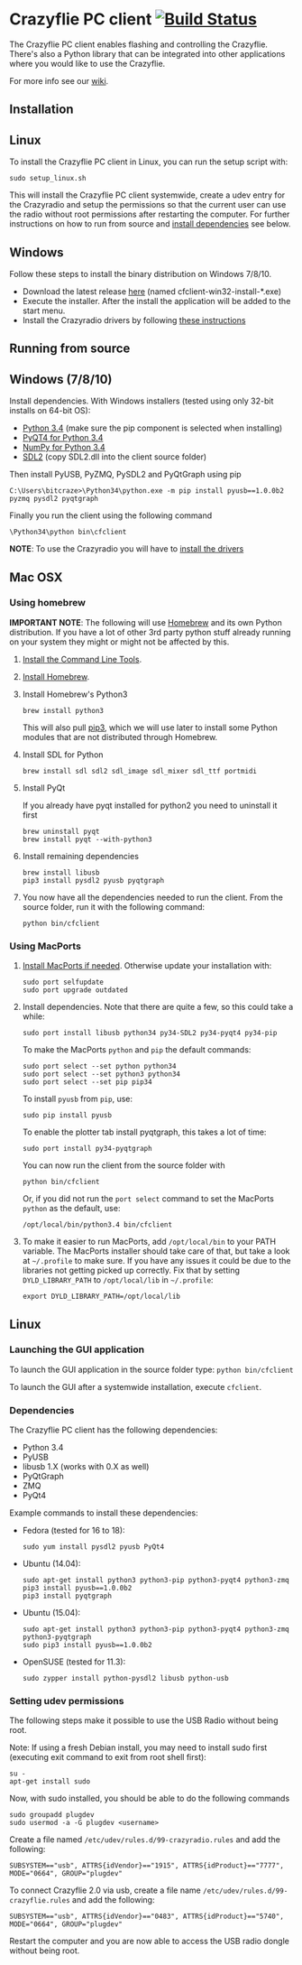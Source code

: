 # Crazyflie PC client [![Build Status](https://api.travis-ci.org/bitcraze/crazyflie-clients-python.svg)](https://travis-ci.org/bitcraze/crazyflie-clients-python)

The Crazyflie PC client enables flashing and controlling the Crazyflie.
There's also a Python library that can be integrated into other applications
where you would like to use the Crazyflie.

For more info see our [wiki](http://wiki.bitcraze.se/ "Bitcraze Wiki").

Installation
------------

## Linux

To install the Crazyflie PC client in Linux, you can run the setup script with:

```sudo setup_linux.sh```

This will install the Crazyflie PC client systemwide, create a udev entry for
the Crazyradio and setup the permissions so that the current user can use the
radio without root permissions after restarting the computer. For further
instructions on how to run from source and [install dependencies](https://github.com/SteveClement/crazyflie-clients-python#dependencies) see below.

## Windows

Follow these steps to install the binary distribution on Windows 7/8/10.
 - Download the latest release [here](https://github.com/bitcraze/crazyflie-clients-python/releases) (named cfclient-win32-install-*.exe)
 - Execute the installer. After the install the application will be added to the start menu.
 - Install the Crazyradio drivers by following [these instructions](https://wiki.bitcraze.io/doc:crazyradio:install_windows_zadig)

Running from source
-------------------

## Windows (7/8/10)

Install dependencies. With Windows installers (tested using only 32-bit installs on 64-bit OS):
 - [Python 3.4](https://www.python.org/downloads/windows/) (make sure the pip component is selected when installing)
 - [PyQT4 for Python 3.4](http://www.riverbankcomputing.com/software/pyqt/download)
 - [NumPy for Python 3.4](http://sourceforge.net/projects/numpy/files/NumPy)
 - [SDL2](https://www.libsdl.org/download-2.0.php) (copy SDL2.dll into the client source folder)

Then install PyUSB, PyZMQ, PySDL2 and PyQtGraph using pip
```
C:\Users\bitcraze>\Python34\python.exe -m pip install pyusb==1.0.0b2 pyzmq pysdl2 pyqtgraph
```

Finally you run the client using the following command
```
\Python34\python bin\cfclient
```

**NOTE**: To use the Crazyradio you will have to [install the drivers](https://wiki.bitcraze.io/doc:crazyradio:install_windows_zadig)

## Mac OSX

### Using homebrew
**IMPORTANT NOTE**: The following will use
[Homebrew](http://brew.sh/) and its own Python distribution. If
you have a lot of other 3rd party python stuff already running on your system
they might or might not be affected by this.

1. [Install the Command Line Tools](https://gist.github.com/derhuerst/1b15ff4652a867391f03#1--install-the-command-line-tools).

1. [Install Homebrew](https://gist.github.com/derhuerst/1b15ff4652a867391f03#2--install-homebrew).

1. Install Homebrew's Python3
    ```
    brew install python3
    ```

    This will also pull [pip3](https://pip.pypa.io/en/latest/), which we will use later to install some Python modules that are not distributed through Homebrew.

1. Install SDL for Python
    ```
    brew install sdl sdl2 sdl_image sdl_mixer sdl_ttf portmidi
    ```

1. Install PyQt

    If you already have pyqt installed for python2 you need to uninstall it first

    ```
    brew uninstall pyqt
    brew install pyqt --with-python3
    ```

1. Install remaining dependencies

    ```
    brew install libusb
    pip3 install pysdl2 pyusb pyqtgraph
    ```

1. You now have all the dependencies needed to run the client. From the source folder, run it with the following command:
    ```
    python bin/cfclient
    ```

### Using MacPorts
1. [Install MacPorts if needed](http://www.macports.org/install.php). Otherwise update your installation with:
    ```
    sudo port selfupdate
    sudo port upgrade outdated
    ```

1. Install dependencies. Note that there are quite a few, so this could take a while:
    ```
    sudo port install libusb python34 py34-SDL2 py34-pyqt4 py34-pip
    ```
    To make the MacPorts ```python``` and ```pip``` the default commands:
    ```
    sudo port select --set python python34
    sudo port select --set python3 python34
    sudo port select --set pip pip34
    ```
    To install ```pyusb``` from ```pip```, use:
    ```
    sudo pip install pyusb
    ```
    To enable the plotter tab install pyqtgraph, this takes a lot of time:
    ```
    sudo port install py34-pyqtgraph
    ```
    You can now run the client from the source folder with
    ```
    python bin/cfclient
    ```
    Or, if you did not run the ```port select``` command to set the MacPorts ```python``` as the default, use:
    ```
    /opt/local/bin/python3.4 bin/cfclient
    ```

1. To make it easier to run MacPorts, add ```/opt/local/bin``` to your PATH variable.
    The MacPorts installer should take care of that, but take a look at
    ```~/.profile``` to make sure. If you have any issues it could be due to the
    libraries not getting picked up correctly. Fix that by setting
    ```DYLD_LIBRARY_PATH``` to ```/opt/local/lib``` in ```~/.profile```:
    ```
    export DYLD_LIBRARY_PATH=/opt/local/lib
    ```

## Linux

### Launching the GUI application

To launch the GUI application in the source folder type:
```python bin/cfclient```

To launch the GUI after a systemwide installation, execute ```cfclient```.

### Dependencies

The Crazyflie PC client has the following dependencies:

* Python 3.4
* PyUSB
* libusb 1.X (works with 0.X as well)
* PyQtGraph
* ZMQ
* PyQt4

Example commands to install these dependencies:

* Fedora (tested for 16 to 18):

    ```sudo yum install pysdl2 pyusb PyQt4```

* Ubuntu (14.04):

    ```
    sudo apt-get install python3 python3-pip python3-pyqt4 python3-zmq
    pip3 install pyusb==1.0.0b2
    pip3 install pyqtgraph
    ```

* Ubuntu (15.04):

    ```
    sudo apt-get install python3 python3-pip python3-pyqt4 python3-zmq python3-pyqtgraph
    sudo pip3 install pyusb==1.0.0b2
    ```

* OpenSUSE (tested for 11.3):

    ```sudo zypper install python-pysdl2 libusb python-usb```

### Setting udev permissions

The following steps make it possible to use the USB Radio without being root.

Note: If using a fresh Debian install, you may need to install sudo first
(executing exit command to exit from root shell first):

```
su -
apt-get install sudo
```

Now, with sudo installed, you should be able to do the following commands

```
sudo groupadd plugdev
sudo usermod -a -G plugdev <username>
```

Create a file named ```/etc/udev/rules.d/99-crazyradio.rules``` and add the
following:
```
SUBSYSTEM=="usb", ATTRS{idVendor}=="1915", ATTRS{idProduct}=="7777", MODE="0664", GROUP="plugdev"
```

To connect Crazyflie 2.0 via usb, create a file name ```/etc/udev/rules.d/99-crazyflie.rules``` and add the following:
```
SUBSYSTEM=="usb", ATTRS{idVendor}=="0483", ATTRS{idProduct}=="5740", MODE="0664", GROUP="plugdev"
```

Restart the computer and you are now able to access the USB radio dongle
without being root.
